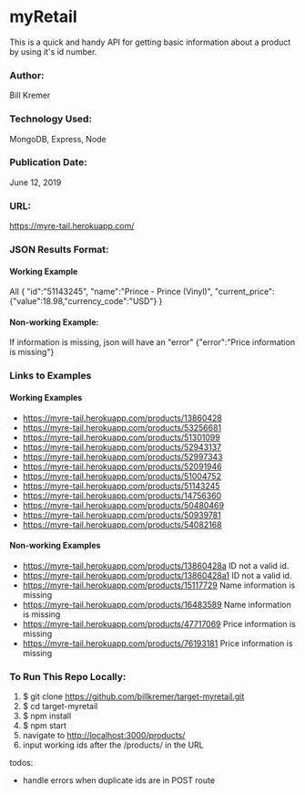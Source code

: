 # myRetail
This is a quick and handy API for getting basic information about a product by using it's id number. 
 

### Author:
Bill Kremer

### Technology Used:
MongoDB, Express, Node

### Publication Date:
June 12, 2019

### URL:
https://myre-tail.herokuapp.com/


<!-- does PUT need to verify name? what is actual input for PUT -->

### JSON Results Format:
#### Working Example
All 
{ "id":"51143245",
  "name":"Prince - Prince (Vinyl)",
  "current\_price":{"value":18.98,"currency\_code":"USD"}
  }

#### Non-working Example:
If information is missing, json will have an "error" 
{"error":"Price information is missing"}

### Links to Examples

#### Working Examples
* https://myre-tail.herokuapp.com/products/13860428
* https://myre-tail.herokuapp.com/products/53256681
* https://myre-tail.herokuapp.com/products/51301099
* https://myre-tail.herokuapp.com/products/52943137
* https://myre-tail.herokuapp.com/products/52997343
* https://myre-tail.herokuapp.com/products/52091946
* https://myre-tail.herokuapp.com/products/51004752
* https://myre-tail.herokuapp.com/products/51143245
* https://myre-tail.herokuapp.com/products/14756360
* https://myre-tail.herokuapp.com/products/50480469
* https://myre-tail.herokuapp.com/products/50939781
* https://myre-tail.herokuapp.com/products/54082168


#### Non-working Examples
* https://myre-tail.herokuapp.com/products/13860428a ID not a valid id.
* https://myre-tail.herokuapp.com/products/13860428a1 ID not a valid id.
* https://myre-tail.herokuapp.com/products/15117729 Name information is missing
* https://myre-tail.herokuapp.com/products/16483589 Name information is missing
* https://myre-tail.herokuapp.com/products/47717069 Price information is missing
* https://myre-tail.herokuapp.com/products/76193181 Price information is missing


### To Run This Repo Locally:
1. $ git clone https://github.com/billkremer/target-myretail.git
2. $ cd target-myretail
2. $ npm install
3. $ npm start
4. navigate to [http://localhost:3000/products/](http://localhost:3000/products/)
5. input working ids after the /products/ in the URL



todos:
* handle errors when duplicate ids are in POST route
